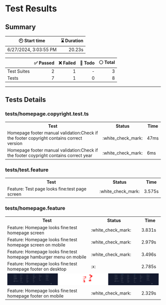 # Test Results
  ## Summary
  
| :clock10: Start time | :hourglass: Duration |
| --- | ---: |
|6/27/2024, 3:03:55 PM|20.23s|

| | :white_check_mark: Passed | :x: Failed | :construction: Todo | :white_circle: Total |
| --- | ---: | ---: | ---:| ---: |
|Test Suites|2|1|-|3|
|Tests|7|1|0|8|



  ---
  ## Tests Details
  ### tests/homepage.copyright.test.ts
<table>
<tr><th>Test</th><th>Status</th><th>Time</th></tr>
<tr><td>Homepage footer manual validation:Check if the footer copyright contains correct version</td><td>:white_check_mark:</td><td>47ms</td></tr>
<tr><td>Homepage footer manual validation:Check if the footer coypright contains correct year</td><td>:white_check_mark:</td><td>6ms</td></tr>
</table>

### tests/test.feature
<table>
<tr><th>Test</th><th>Status</th><th>Time</th></tr>
<tr><td>Feature: Test page looks fine:test page screen</td><td>:white_check_mark:</td><td>3.575s</td></tr>
</table>

### tests/homepage.feature
<table>
<tr><th>Test</th><th>Status</th><th>Time</th></tr>
<tr><td>Feature: Homepage looks fine:test homepage screen</td><td>:white_check_mark:</td><td>3.831s</td></tr>
<tr><td>Feature: Homepage looks fine:test homepage screen on mobile</td><td>:white_check_mark:</td><td>2.979s</td></tr>
<tr><td>Feature: Homepage looks fine:test homepage hamburger menu on mobile</td><td>:white_check_mark:</td><td>3.496s</td></tr>
<tr><td>Feature: Homepage looks fine:test homepage footer on desktop</td><td>:x:</td><td>2.785s</td></tr>
<tr><td colspan="3"><img src="https://github.com/exadel-inc/esl/blob/diff-report/homepage-feature-feature-homepage-looks-fine-test-homepage-footer-on-desktop-1-snap-diff.png?raw=true" alt="Test Diff homepage-feature-feature-homepage-looks-fine-test-homepage-footer-on-desktop-1-snap-diff.png"/></td></tr><tr><td>Feature: Homepage looks fine:test homepage footer on mobile</td><td>:white_check_mark:</td><td>2.329s</td></tr>
</table>


